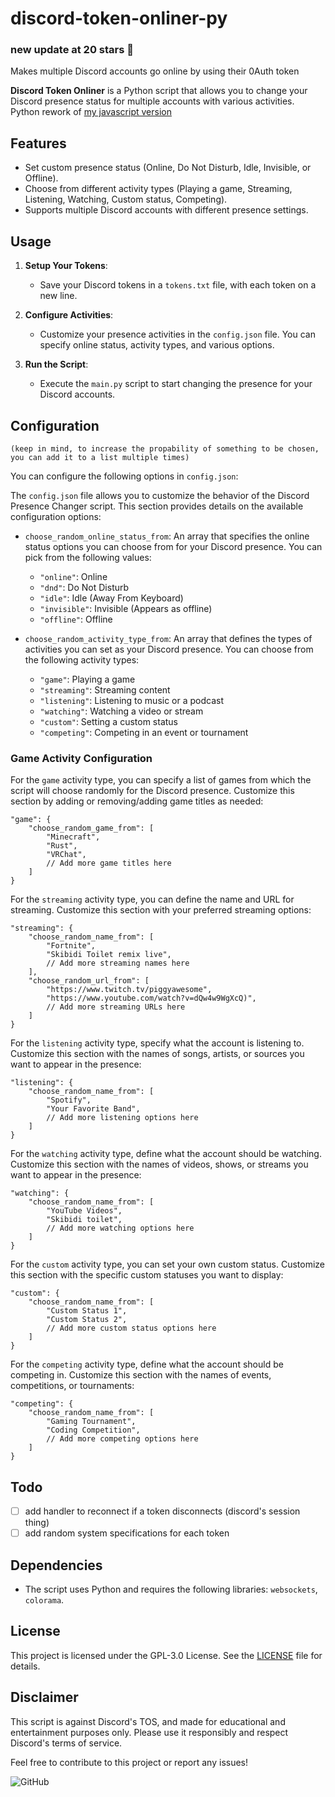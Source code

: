 # discord-token-onliner-py

### new update at 20 stars 👀

Makes multiple Discord accounts go online by using their 0Auth token

**Discord Token Onliner** is a Python script that allows you to change your Discord presence status for multiple accounts with various activities. Python rework of [my javascript version](https://github.com/PiggyAwesome/discord-token-onliner)


## Features
- Set custom presence status (Online, Do Not Disturb, Idle, Invisible, or Offline).
- Choose from different activity types (Playing a game, Streaming, Listening, Watching, Custom status, Competing).
- Supports multiple Discord accounts with different presence settings.

## Usage

1. **Setup Your Tokens**:
   - Save your Discord tokens in a `tokens.txt` file, with each token on a new line.

2. **Configure Activities**:
   - Customize your presence activities in the `config.json` file. You can specify online status, activity types, and various options.

3. **Run the Script**:
   - Execute the `main.py` script to start changing the presence for your Discord accounts.

## Configuration
`(keep in mind, to increase the propability of something to be chosen, you can add it to a list multiple times)`

You can configure the following options in `config.json`:

The `config.json` file allows you to customize the behavior of the Discord Presence Changer script. This section provides details on the available configuration options:

- `choose_random_online_status_from`: An array that specifies the online status options you can choose from for your Discord presence. You can pick from the following values:
    - `"online"`: Online
    - `"dnd"`: Do Not Disturb
    - `"idle"`: Idle (Away From Keyboard)
    - `"invisible"`: Invisible (Appears as offline)
    - `"offline"`: Offline

- `choose_random_activity_type_from`: An array that defines the types of activities you can set as your Discord presence. You can choose from the following activity types:
    - `"game"`: Playing a game
    - `"streaming"`: Streaming content
    - `"listening"`: Listening to music or a podcast
    - `"watching"`: Watching a video or stream
    - `"custom"`: Setting a custom status
    - `"competing"`: Competing in an event or tournament

### Game Activity Configuration

For the `game` activity type, you can specify a list of games from which the script will choose randomly for the Discord presence. Customize this section by adding or removing/adding game titles as needed:

```json5
"game": {
    "choose_random_game_from": [
        "Minecraft",
        "Rust",
        "VRChat",
        // Add more game titles here
    ]
}
```

For the `streaming` activity type, you can define the name and URL for streaming. Customize this section with your preferred streaming options:

```json5
"streaming": {
    "choose_random_name_from": [
        "Fortnite",
        "Skibidi Toilet remix live",
        // Add more streaming names here
    ],
    "choose_random_url_from": [
        "https://www.twitch.tv/piggyawesome",
        "https://www.youtube.com/watch?v=dQw4w9WgXcQ)",
        // Add more streaming URLs here
    ]
}
```

For the `listening` activity type, specify what the account is listening to. Customize this section with the names of songs, artists, or sources you want to appear in the presence:

```json5
"listening": {
    "choose_random_name_from": [
        "Spotify",
        "Your Favorite Band",
        // Add more listening options here
    ]
}
```

For the `watching` activity type, define what the account should be watching. Customize this section with the names of videos, shows, or streams you want to appear in the presence:

```json5
"watching": {
    "choose_random_name_from": [
        "YouTube Videos",
        "Skibidi toilet",
        // Add more watching options here
    ]
}
```

For the `custom` activity type, you can set your own custom status. Customize this section with the specific custom statuses you want to display:

```json5
"custom": {
    "choose_random_name_from": [
        "Custom Status 1",
        "Custom Status 2",
        // Add more custom status options here
    ]
}
```

For the `competing` activity type, define what the account should be competing in. Customize this section with the names of events, competitions, or tournaments:

```json5
"competing": {
    "choose_random_name_from": [
        "Gaming Tournament",
        "Coding Competition",
        // Add more competing options here
    ]
}
```

## Todo

- [ ] add handler to reconnect if a token disconnects (discord's session thing)
- [ ] add random system specifications for each token

## Dependencies

- The script uses Python and requires the following libraries: `websockets`, `colorama`.

## License

This project is licensed under the GPL-3.0 License. See the [LICENSE](LICENSE) file for details.

## Disclaimer

This script is against Discord's TOS, and made for educational and entertainment purposes only. Please use it responsibly and respect Discord's terms of service.

Feel free to contribute to this project or report any issues!

![GitHub](https://img.shields.io/github/license/PiggyAwesome/discord-token-onliner-py)

